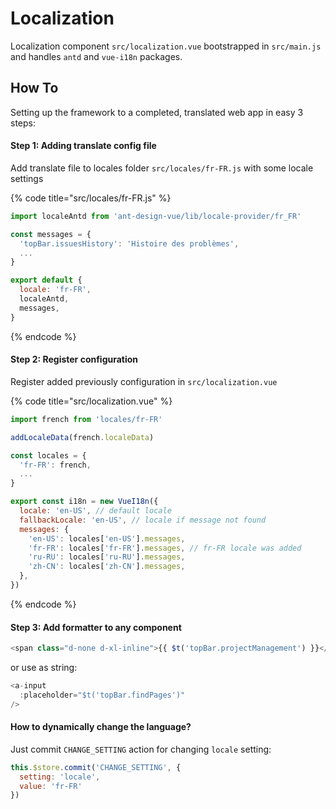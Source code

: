 # Localization

Localization component  `src/localization.vue` bootstrapped in  `src/main.js` and handles `antd` and `vue-i18n` packages.

## How To

Setting up the framework to a completed, translated web app in easy 3 steps:

#### Step 1: Adding translate config file

Add translate file to locales folder `src/locales/fr-FR.js` with some locale settings

{% code title="src/locales/fr-FR.js" %}
```javascript
import localeAntd from 'ant-design-vue/lib/locale-provider/fr_FR'

const messages = {
  'topBar.issuesHistory': 'Histoire des problèmes',
  ...
}

export default {
  locale: 'fr-FR',
  localeAntd,
  messages,
}
```
{% endcode %}

#### Step 2: Register configuration

Register added previously configuration in `src/localization.vue`

{% code title="src/localization.vue" %}
```javascript
import french from 'locales/fr-FR'

addLocaleData(french.localeData)

const locales = {
  'fr-FR': french,
  ...
}

export const i18n = new VueI18n({
  locale: 'en-US', // default locale
  fallbackLocale: 'en-US', // locale if message not found
  messages: {
    'en-US': locales['en-US'].messages,
    'fr-FR': locales['fr-FR'].messages, // fr-FR locale was added
    'ru-RU': locales['ru-RU'].messages,
    'zh-CN': locales['zh-CN'].messages,
  },
})
```
{% endcode %}

#### Step 3: Add formatter to any component

```javascript
<span class="d-none d-xl-inline">{{ $t('topBar.projectManagement') }}</span>
```

or use as string: 

```javascript
<a-input
  :placeholder="$t('topBar.findPages')"
/>
```

#### How to dynamically change the language?

Just commit `CHANGE_SETTING` action for changing `locale` setting:

```javascript
this.$store.commit('CHANGE_SETTING', {
  setting: 'locale',
  value: 'fr-FR'
})
```


